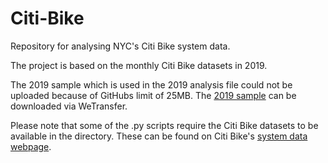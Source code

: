 # Citi-Bike
Repository for analysing NYC's Citi Bike system data.

The project is based on the monthly Citi Bike datasets in 2019.

The 2019 sample which is used in the 2019 analysis file could not be uploaded because of GitHubs limit of 25MB. The [2019 sample](https://we.tl/t-p6H4Zva7xV) can be downloaded via WeTransfer.

Please note that some of the .py scripts require the Citi Bike datasets to be available in the directory. These can be found on Citi Bike's [system data webpage](https://ride.citibikenyc.com/system-data).
